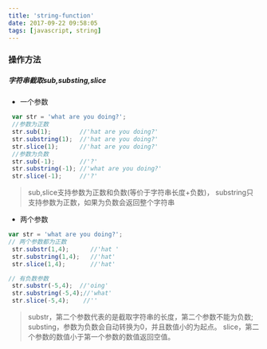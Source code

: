 ```yaml
---
title: 'string-function'
date: 2017-09-22 09:58:05
tags: [javascript, string]
---
```


### 操作方法

##### 字符串截取sub,substing,slice

- 一个参数

```javascript
 var str = 'what are you doing?';
 //参数为正数
 str.sub(1);        //'hat are you doing?'
 str.substring(1);  //'hat are you doing?'
 str.slice(1);      //'hat are you doing?'
 //参数为负数
 str.sub(-1);       //'?'
 str.substring(-1); //'what are you doing?'
 str.slice(-1);     //'?'
```
> sub,slice支持参数为正数和负数(等价于字符串长度+负数)，
substring只支持参数为正数，如果为负数会返回整个字符串

<!-- more -->

- 两个参数

```javascript
var str = 'what are you doing?';
// 两个参数都为正数
 str.substr(1,4);      //'hat '
 str.substring(1,4);   //'hat'
 str.slice(1,4);       //'hat'

// 有负数参数
 str.substr(-5,4);  //'oing'
 str.substring(-5,4);//'what'
 str.slice(-5,4);    //''
```

> substr，第二个参数代表的是截取字符串的长度，第二个参数不能为负数;
substing，参数为负数会自动转换为0，并且数值小的为起点。
slice，第二个参数的数值小于第一个参数的数值返回空值。


